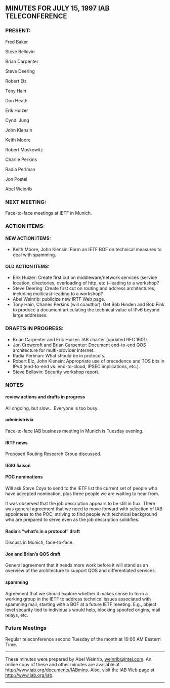
MINUTES FOR JULY 15, 1997 IAB TELECONFERENCE
--------------------------------------------


### PRESENT:



 Fred Baker  

 Steve Bellovin  

 Brian Carpenter  

 Steve Deering  

 Robert Elz  

 Tony Hain  

 Don Heath  

 Erik Huizer  

 Cyndi Jung  

 John Klensin  

 Keith Moore  

 Robert Moskowitz  

 Charlie Perkins  

 Radia Perlman  

 Jon Postel  

Abel Weinrib

### NEXT MEETING:



Face-to-face meetings at IETF in Munich.


### ACTION ITEMS:


#### NEW ACTION ITEMS:

+ Keith Moore, John Klensin: Form an IETF BOF on technical measures to deal with spamming.

#### OLD ACTION ITEMS:

+ Erik Huizer: Create first cut on middleware/network services (service location, directories, overloading of http, etc.)–leading to a workshop?
+ Steve Deering: Create first cut on routing and address architectures, including multicast–leading to a workshop?
+ Abel Weinrib: publicize new IRTF Web page.
+ Tony Hain, Charles Perkins (will coauthor): Get Bob Hinden and Bob Fink to produce a document articulating the technical value of IPv6 beyond large addresses.


### DRAFTS IN PROGRESS:


* Brian Carpenter and Eric Huizer: IAB charter (updated RFC 1601).
* Jon Crowcroft and Brian Carpenter: Document end-to-end QOS architecture for multi-provider Internet.
* Radia Perlman: What should be in protocols.
* Robert Elz, John Klensin: Appropriate use of precedence and TOS bits in IPv4 (end-to-end vs. end-to-cloud, IPSEC implications, etc.).
* Steve Bellovin: Security workshop report.


### NOTES:


#### review actions and drafts in progress

All ongoing, but slow… Everyone is too busy.


#### administrivia

Face-to-face IAB business meeting in Munich is Tuesday evening.


#### IRTF news

Proposed Routing Research Group discussed.


#### IESG liaison


#### POC nominations

Will ask Steve Coya to send to the IETF list the current set of people who have accepted nomination, plus three people we are waiting to hear from.


 It was observed that the job description appears to be still in flux. There was general agreement that we need to move forward with selection of IAB appointees to the POC, striving to find people with technical background who are prepared to serve even as the job description solidifies. 


#### Radia’s “what’s in a protocol” draft

Discuss in Munich, face-to-face.



#### Jon and Brian’s QOS draft

General agreement that it needs more work before it will stand as an overview of the architecture to support QOS and differentiated services.


#### spamming

Agreement that we should explore whether it makes sense to form a working group in the IETF to address technical issues associated with spamming mail, starting with a BOF at a future IETF meeting. E.g., object level security tied to individuals would help, blocking spoofed origins, mail relays, etc.



### Future Meetings



Regular teleconference second Tuesday of the month at 10:00 AM Eastern Time.




---


These minutes were prepared by Abel Weinrib, weinrib@intel.com. An online copy of these and other minutes are available at http://www.iab.org/documents/IABmins. Also, visit the IAB Web page at http://www.iab.org/iab.




---


